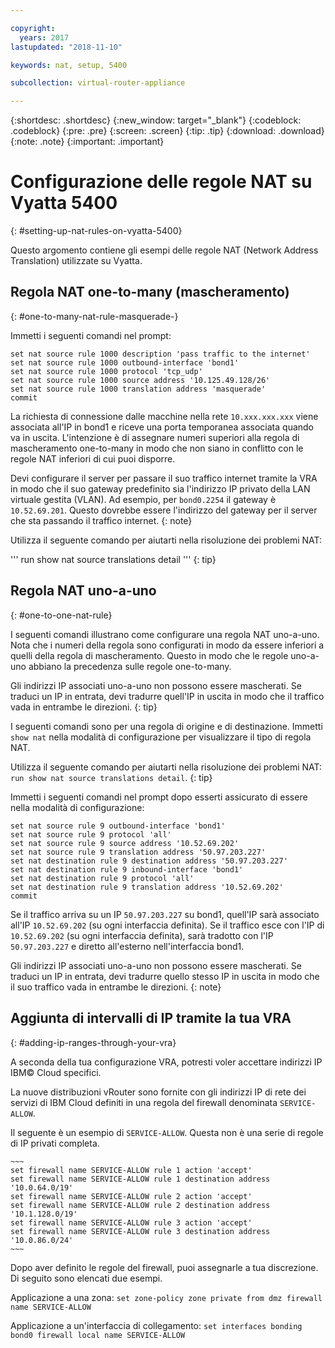 ```yaml
---

copyright:
  years: 2017
lastupdated: "2018-11-10"

keywords: nat, setup, 5400

subcollection: virtual-router-appliance

---
```


{:shortdesc: .shortdesc}
{:new_window: target="_blank"}
{:codeblock: .codeblock}
{:pre: .pre}
{:screen: .screen}
{:tip: .tip}
{:download: .download}
{:note: .note}
{:important: .important}

# Configurazione delle regole NAT su Vyatta 5400
{: #setting-up-nat-rules-on-vyatta-5400}

Questo argomento contiene gli esempi delle regole NAT (Network Address Translation) utilizzate su Vyatta.

## Regola NAT one-to-many (mascheramento)
{: #one-to-many-nat-rule-masquerade-}

Immetti i seguenti comandi nel prompt:

~~~
set nat source rule 1000 description 'pass traffic to the internet'
set nat source rule 1000 outbound-interface 'bond1'
set nat source rule 1000 protocol 'tcp_udp'
set nat source rule 1000 source address '10.125.49.128/26'
set nat source rule 1000 translation address 'masquerade'
commit
~~~

La richiesta di connessione dalle macchine nella rete `10.xxx.xxx.xxx` viene associata all'IP in bond1 e riceve una porta temporanea associata quando va in uscita. L'intenzione è di assegnare numeri superiori alla regola di mascheramento one-to-many in modo che non siano in conflitto con le regole NAT inferiori di cui puoi disporre.

Devi configurare il server per passare il suo traffico internet tramite la VRA in modo che il suo gateway predefinito sia l'indirizzo IP privato della LAN virtuale gestita (VLAN). Ad esempio, per `bond0.2254` il gateway è `10.52.69.201`. Questo dovrebbe essere l'indirizzo del gateway per il server che sta passando il traffico internet.
{: note}

Utilizza il seguente comando per aiutarti nella risoluzione dei problemi NAT:

  '''
  run show nat source translations detail 
'''
  {: tip}

## Regola NAT uno-a-uno
{: #one-to-one-nat-rule}

I seguenti comandi illustrano come configurare una regola NAT uno-a-uno. Nota che i numeri della regola sono configurati in modo da essere inferiori a quelli della regola di mascheramento. Questo in modo che le regole uno-a-uno abbiano la precedenza sulle regole one-to-many.

Gli indirizzi IP associati uno-a-uno non possono essere mascherati. Se traduci un IP in entrata, devi tradurre quell'IP in uscita in modo che il traffico vada in entrambe le direzioni.
{: tip}

I seguenti comandi sono per una regola di origine e di destinazione. Immetti `show nat` nella modalità di configurazione per visualizzare il tipo di regola NAT.

  Utilizza il seguente comando per aiutarti nella risoluzione dei problemi NAT: `run show nat source translations detail`.
  {: tip}

Immetti i seguenti comandi nel prompt dopo esserti assicurato di essere nella modalità di configurazione:

~~~
set nat source rule 9 outbound-interface 'bond1'
set nat source rule 9 protocol 'all'
set nat source rule 9 source address '10.52.69.202'
set nat source rule 9 translation address '50.97.203.227'
set nat destination rule 9 destination address '50.97.203.227'
set nat destination rule 9 inbound-interface 'bond1'
set nat destination rule 9 protocol 'all'
set nat destination rule 9 translation address '10.52.69.202'
commit
~~~

Se il traffico arriva su un IP `50.97.203.227` su bond1, quell'IP sarà associato all'IP `10.52.69.202` (su ogni interfaccia definita). Se il traffico esce con l'IP di `10.52.69.202` (su ogni interfaccia definita), sarà tradotto con l'IP `50.97.203.227` e diretto all'esterno nell'interfaccia bond1.

Gli indirizzi IP associati uno-a-uno non possono essere mascherati. Se traduci un IP in entrata, devi tradurre quello stesso IP in uscita in modo che il suo traffico vada in entrambe le direzioni.
{: note}

## Aggiunta di intervalli di IP tramite la tua VRA
{: #adding-ip-ranges-through-your-vra}

A seconda della tua configurazione VRA, potresti voler accettare indirizzi IP IBM© Cloud specifici.

La nuove distribuzioni vRouter sono fornite con gli indirizzi IP di rete dei servizi di IBM Cloud definiti in una regola del firewall denominata `SERVICE-ALLOW`.

Il seguente è un esempio di `SERVICE-ALLOW`. Questa non è una serie di regole di IP privati completa.

```
~~~
set firewall name SERVICE-ALLOW rule 1 action 'accept'
set firewall name SERVICE-ALLOW rule 1 destination address '10.0.64.0/19'
set firewall name SERVICE-ALLOW rule 2 action 'accept'
set firewall name SERVICE-ALLOW rule 2 destination address '10.1.128.0/19'
set firewall name SERVICE-ALLOW rule 3 action 'accept'
set firewall name SERVICE-ALLOW rule 3 destination address '10.0.86.0/24'
~~~
```

Dopo aver definito le regole del firewall, puoi assegnarle a tua discrezione. Di seguito sono elencati due esempi.

Applicazione a una zona: `set zone-policy zone private from dmz firewall name SERVICE-ALLOW`

Applicazione a un'interfaccia di collegamento: `set interfaces bonding bond0 firewall local name SERVICE-ALLOW`
